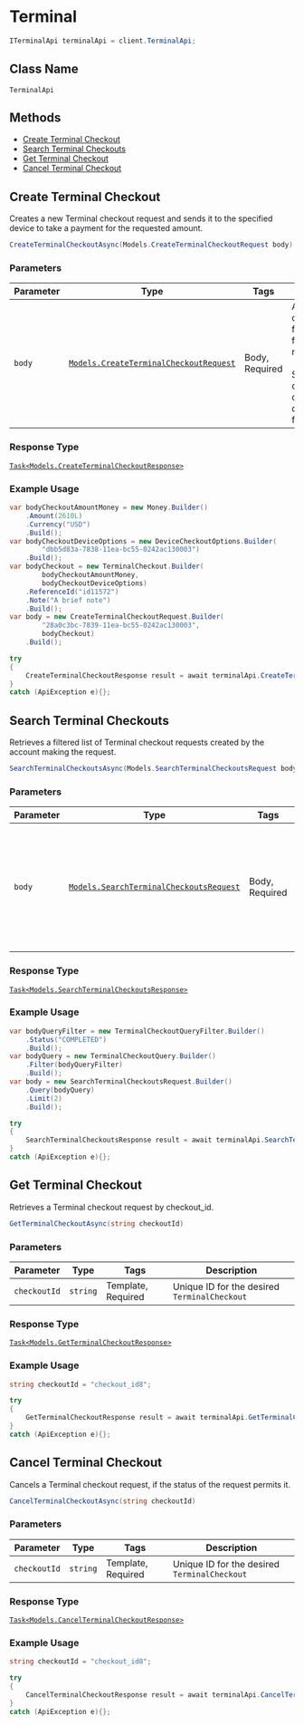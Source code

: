 # Terminal

```csharp
ITerminalApi terminalApi = client.TerminalApi;
```

## Class Name

`TerminalApi`

## Methods

* [Create Terminal Checkout](/doc/terminal.md#create-terminal-checkout)
* [Search Terminal Checkouts](/doc/terminal.md#search-terminal-checkouts)
* [Get Terminal Checkout](/doc/terminal.md#get-terminal-checkout)
* [Cancel Terminal Checkout](/doc/terminal.md#cancel-terminal-checkout)

## Create Terminal Checkout

Creates a new Terminal checkout request and sends it to the specified device to take a payment for the requested amount.

```csharp
CreateTerminalCheckoutAsync(Models.CreateTerminalCheckoutRequest body)
```

### Parameters

| Parameter | Type | Tags | Description |
|  --- | --- | --- | --- |
| `body` | [`Models.CreateTerminalCheckoutRequest`](/doc/models/create-terminal-checkout-request.md) | Body, Required | An object containing the fields to POST for the request.<br><br>See the corresponding object definition for field details. |

### Response Type

[`Task<Models.CreateTerminalCheckoutResponse>`](/doc/models/create-terminal-checkout-response.md)

### Example Usage

```csharp
var bodyCheckoutAmountMoney = new Money.Builder()
    .Amount(2610L)
    .Currency("USD")
    .Build();
var bodyCheckoutDeviceOptions = new DeviceCheckoutOptions.Builder(
        "dbb5d83a-7838-11ea-bc55-0242ac130003")
    .Build();
var bodyCheckout = new TerminalCheckout.Builder(
        bodyCheckoutAmountMoney,
        bodyCheckoutDeviceOptions)
    .ReferenceId("id11572")
    .Note("A brief note")
    .Build();
var body = new CreateTerminalCheckoutRequest.Builder(
        "28a0c3bc-7839-11ea-bc55-0242ac130003",
        bodyCheckout)
    .Build();

try
{
    CreateTerminalCheckoutResponse result = await terminalApi.CreateTerminalCheckoutAsync(body);
}
catch (ApiException e){};
```

## Search Terminal Checkouts

Retrieves a filtered list of Terminal checkout requests created by the account making the request.

```csharp
SearchTerminalCheckoutsAsync(Models.SearchTerminalCheckoutsRequest body)
```

### Parameters

| Parameter | Type | Tags | Description |
|  --- | --- | --- | --- |
| `body` | [`Models.SearchTerminalCheckoutsRequest`](/doc/models/search-terminal-checkouts-request.md) | Body, Required | An object containing the fields to POST for the request.<br><br>See the corresponding object definition for field details. |

### Response Type

[`Task<Models.SearchTerminalCheckoutsResponse>`](/doc/models/search-terminal-checkouts-response.md)

### Example Usage

```csharp
var bodyQueryFilter = new TerminalCheckoutQueryFilter.Builder()
    .Status("COMPLETED")
    .Build();
var bodyQuery = new TerminalCheckoutQuery.Builder()
    .Filter(bodyQueryFilter)
    .Build();
var body = new SearchTerminalCheckoutsRequest.Builder()
    .Query(bodyQuery)
    .Limit(2)
    .Build();

try
{
    SearchTerminalCheckoutsResponse result = await terminalApi.SearchTerminalCheckoutsAsync(body);
}
catch (ApiException e){};
```

## Get Terminal Checkout

Retrieves a Terminal checkout request by checkout_id.

```csharp
GetTerminalCheckoutAsync(string checkoutId)
```

### Parameters

| Parameter | Type | Tags | Description |
|  --- | --- | --- | --- |
| `checkoutId` | `string` | Template, Required | Unique ID for the desired `TerminalCheckout` |

### Response Type

[`Task<Models.GetTerminalCheckoutResponse>`](/doc/models/get-terminal-checkout-response.md)

### Example Usage

```csharp
string checkoutId = "checkout_id8";

try
{
    GetTerminalCheckoutResponse result = await terminalApi.GetTerminalCheckoutAsync(checkoutId);
}
catch (ApiException e){};
```

## Cancel Terminal Checkout

Cancels a Terminal checkout request, if the status of the request permits it.

```csharp
CancelTerminalCheckoutAsync(string checkoutId)
```

### Parameters

| Parameter | Type | Tags | Description |
|  --- | --- | --- | --- |
| `checkoutId` | `string` | Template, Required | Unique ID for the desired `TerminalCheckout` |

### Response Type

[`Task<Models.CancelTerminalCheckoutResponse>`](/doc/models/cancel-terminal-checkout-response.md)

### Example Usage

```csharp
string checkoutId = "checkout_id8";

try
{
    CancelTerminalCheckoutResponse result = await terminalApi.CancelTerminalCheckoutAsync(checkoutId);
}
catch (ApiException e){};
```

